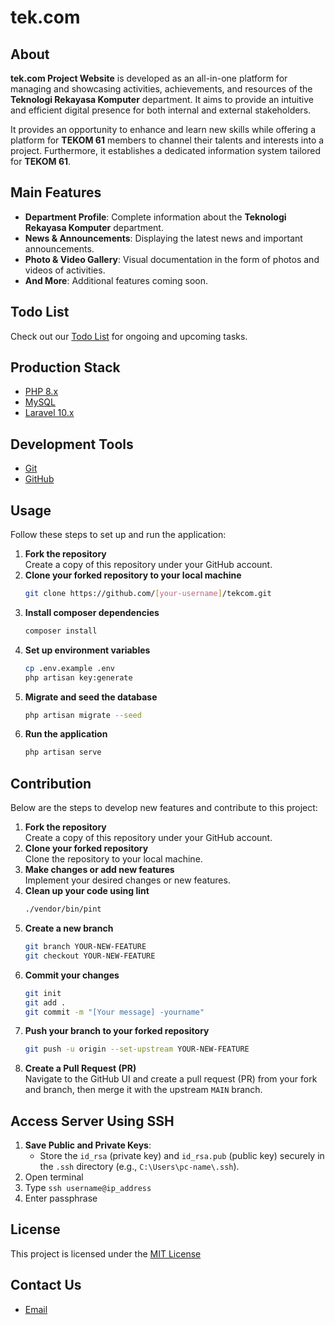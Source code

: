 # tek.com

## About
**tek.com Project Website** is developed as an all-in-one platform for managing and showcasing activities, achievements, and resources of the **Teknologi Rekayasa Komputer** department. It aims to provide an intuitive and efficient digital presence for both internal and external stakeholders.

It provides an opportunity to enhance and learn new skills while offering a platform for **TEKOM 61** members to channel their talents and interests into a project. Furthermore, it establishes a dedicated information system tailored for **TEKOM 61**.

## Main Features
- **Department Profile**: Complete information about the **Teknologi Rekayasa Komputer** department.
- **News & Announcements**: Displaying the latest news and important announcements.
- **Photo & Video Gallery**: Visual documentation in the form of photos and videos of activities.
- **And More**: Additional features coming soon.

## Todo List
Check out our [Todo List](todo-list.md) for ongoing and upcoming tasks.

## Production Stack
-   [PHP 8.x](https://www.php.net/)
-   [MySQL](https://www.mysql.com/)
-   [Laravel 10.x](https://laravel.com)

## Development Tools
-   [Git](https://git-scm.com/)
-   [GitHub](https://github.com/)

## Usage
Follow these steps to set up and run the application:
1. **Fork the repository**  
   Create a copy of this repository under your GitHub account.
2. **Clone your forked repository to your local machine**
   ```bash
   git clone https://github.com/[your-username]/tekcom.git
   ```
3. **Install composer dependencies**
   ```bash
   composer install
   ```
4. **Set up environment variables**
   ```bash
   cp .env.example .env
   php artisan key:generate
   ```
5. **Migrate and seed the database**
   ```bash
   php artisan migrate --seed
   ```
6. **Run the application**
   ```bash
   php artisan serve
   ```

## Contribution
Below are the steps to develop new features and contribute to this project:

1. **Fork the repository**  
   Create a copy of this repository under your GitHub account.
2. **Clone your forked repository**  
   Clone the repository to your local machine.
3. **Make changes or add new features**  
   Implement your desired changes or new features.
4. **Clean up your code using lint**  
   ```bash
   ./vendor/bin/pint
   ```
5. **Create a new branch**
   ```bash
   git branch YOUR-NEW-FEATURE
   git checkout YOUR-NEW-FEATURE
   ```
6. **Commit your changes**
   ```bash
   git init
   git add .
   git commit -m "[Your message] -yourname"
   ```
7. **Push your branch to your forked repository**
   ```bash
   git push -u origin --set-upstream YOUR-NEW-FEATURE
   ```
8. **Create a Pull Request (PR)**  
   Navigate to the GitHub UI and create a pull request (PR) from your fork and branch, then merge it with the upstream `MAIN` branch.

## Access Server Using SSH
1. **Save Public and Private Keys**:
   - Store the `id_rsa` (private key) and `id_rsa.pub` (public key) securely in the `.ssh` directory (e.g., `C:\Users\pc-name\.ssh`).
2. Open terminal
3. Type `ssh username@ip_address`
4. Enter passphrase


## License
This project is licensed under the [MIT License](LICENSE)

## Contact Us
- [Email](mailto:kevinalmer@apps.ipb.ac.id)
